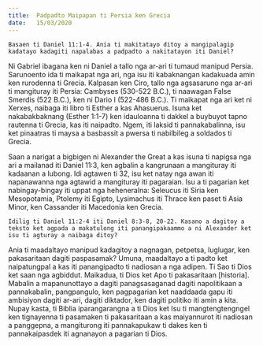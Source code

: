 ```yaml
---
title:  Padpadto Maipapan ti Persia ken Grecia
date:   15/03/2020
---
```


`Basaen ti Daniel 11:1-4. Ania ti makitatayo ditoy a mangipalagip kadatayo kadagiti napalabas a padpadto a nakitatayon iti Daniel?`

Ni Gabriel ibagana ken ni Daniel a tallo nga ar-ari ti tumaud manipud Persia. Sarunoento ida ti maikapat nga ari, nga isu iti kabaknangan kadakuada amin ken rurodenna ti Grecia. Kalpasan ken Ciro, tallo nga agsasaruno nga ar-ari ti mangituray iti Persia: Cambyses (530-522 B.C.), ti naawagan False Smerdis (522 B.C.), ken ni Dario I (522-486 B.C.). Ti maikapat nga ari ket ni Xerxes, naibaga iti libro ti Esther a kas Ahasuerus. Isuna ket nakabakbaknang (Esther 1:1-7)  ken idauloanna ti dakkel a buybuyot tapno rautenna ti Grecia, kas iti naipadto. Ngem, iti laksid ti pannakabalinna, isu ket pinaatras ti maysa a basbassit a pwersa ti nabilbileg a soldados ti Grecia.

Saan a narigat a bigbigen ni Alexander the Great a kas isuna ti napigsa nga ari a mailanad iti Daniel 11:3, ken agbalin a kangrunaan a mangituray iti kadaanan a lubong. Idi agtawen ti 32, isu ket natay nga awan iti napanawanna nga agtawid a mangituray iti pagaraian. Isu a ti pagarian ket nabingay-bingay iti uppat nga heheneralna: Seleucus iti Siria ken Mesopotamia, Ptolemy iti Egipto, Lysimachus iti Thrace ken paset ti Asia Minor, ken Cassander iti Macedonia ken Grecia.

`Idilig ti Daniel 11:2-4 iti Daniel 8:3-8, 20-22. Kasano a dagitoy a teksto ket agpada a makatulong iti panangipakaammo a ni Alexander ket isu ti agturay a naibaga ditoy?`

Ania ti maadaltayo manipud kadagitoy a nagnagan, petpetsa, luglugar, ken pakasaritaan dagiti paspasamak? Umuna, maadaltayo a ti padto ket naipatungpal a kas iti panangipadto ti nadiosan a nga adipen. Ti Sao ti Dios ket saan nga agbiddut. Maikadua, ti Dios ket Apo ti pakasaritaan [historia]. Mabalin a mapanunottayo a dagiti panagsasaganad dagiti napolitikaan a pannakabalin, pangpangulo, ken pagpagarian ket naaddaada gapu iti ambisiyon dagiti ar-ari, dagiti diktador, ken dagiti politiko iti amin a kita. Nupay kasta, ti Biblia iparangarangna a ti Dios ket Isu ti mangtengtengngel ken tignayenna ti pasamaken ti pakasaritaan a kas maiyannurot iti nadiosan a panggepna, a mangiturong iti pannakapukaw ti dakes ken ti pannakaipasdek iti agnanayon a pagarian ti Dios.